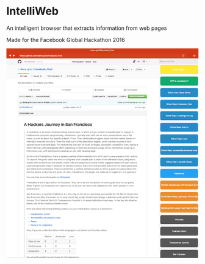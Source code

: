 # IntelliWeb
An intelligent browser that extracts information from web pages

Made for the Facebook Global Hackathon 2016

![](intellijweb.png)
